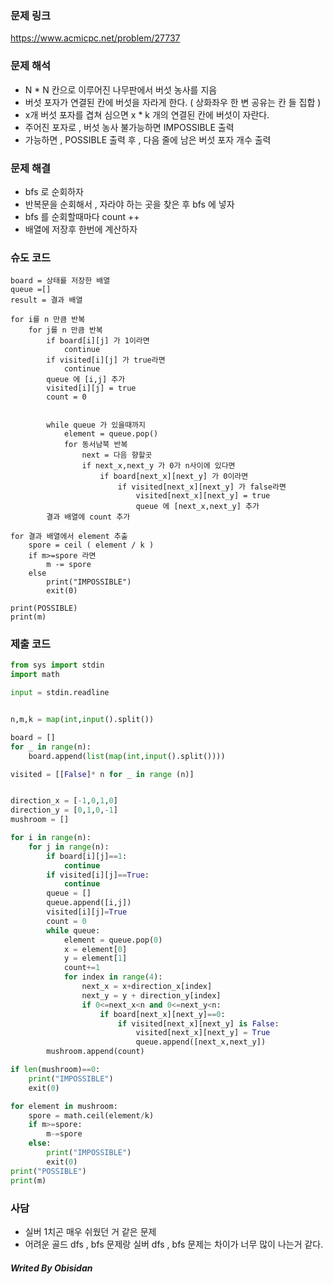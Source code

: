### 문제 링크

https://www.acmicpc.net/problem/27737
### 문제 해석
- N * N 칸으로 이루어진 나무판에서 버섯 농사를 지음
- 버섯 포자가 연결된 칸에 버섯을 자라게 한다. ( 상화좌우 한 변 공유는 칸 들 집합 )
- x개 버섯 포자를 겹쳐 심으면 x * k 개의 연결된 칸에 버섯이 자란다.
- 주어진 포자로 , 버섯 농사 불가능하면 IMPOSSIBLE 출력
- 가능하면 , POSSIBLE 출력 후 , 다음 줄에 남은 버섯 포자 개수 출력
### 문제 해결
-  bfs 로 순회하자
- 반복문을 순회해서 , 자라야 하는 곳을 찾은 후 bfs 에 넣자
- bfs 를 순회할때마다 count ++
- 배열에 저장후 한번에 계산하자
### 슈도 코드
``` Text
board = 상태를 저장한 배열
queue =[]
result = 결과 배열

for i를 n 만큼 반복
	for j를 n 만큼 반복
		if board[i][j] 가 1이라면
			continue
		if visited[i][j] 가 true라면
			continue
		queue 에 [i,j] 추가
		visited[i][j] = true
		count = 0


		while queue 가 있을때까지
			element = queue.pop()
			for 동서남북 반복
				next = 다음 향할곳
				if next_x,next_y 가 0가 n사이에 있다면
					if board[next_x][next_y] 가 0이라면
						if visited[next_x][next_y] 가 false라면
							visited[next_x][next_y] = true
							queue 에 [next_x,next_y] 추가
		결과 배열에 count 추가

for 결과 배열에서 element 추출
	spore = ceil ( element / k )
	if m>=spore 라면
		m -= spore
	else
		print("IMPOSSIBLE")
		exit(0)

print(POSSIBLE)
print(m)
```

### 제출 코드
``` python
from sys import stdin
import math

input = stdin.readline


n,m,k = map(int,input().split())

board = []
for _ in range(n):
    board.append(list(map(int,input().split())))

visited = [[False]* n for _ in range (n)]


direction_x = [-1,0,1,0]
direction_y = [0,1,0,-1]
mushroom = []

for i in range(n):
    for j in range(n):
        if board[i][j]==1:
            continue
        if visited[i][j]==True:
            continue
        queue = []
        queue.append([i,j])
        visited[i][j]=True
        count = 0
        while queue:
            element = queue.pop(0)
            x = element[0]
            y = element[1]
            count+=1
            for index in range(4):
                next_x = x+direction_x[index]
                next_y = y + direction_y[index]
                if 0<=next_x<n and 0<=next_y<n:
                    if board[next_x][next_y]==0:
                        if visited[next_x][next_y] is False:
                            visited[next_x][next_y] = True
                            queue.append([next_x,next_y])
        mushroom.append(count)

if len(mushroom)==0:
    print("IMPOSSIBLE")
    exit(0)

for element in mushroom:
    spore = math.ceil(element/k)
    if m>=spore:
        m-=spore
    else:
        print("IMPOSSIBLE")
        exit(0)
print("POSSIBLE")
print(m)
```

### 사담
- 실버 1치곤 매우 쉬웠던 거 같은 문제
- 어려운 골드 dfs , bfs 문제랑 실버 dfs , bfs 문제는 차이가 너무 많이 나는거 같다.

##### Writed By Obisidan
